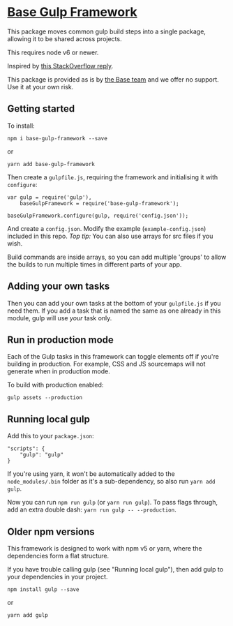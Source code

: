 # [Base Gulp Framework](https://www.npmjs.com/package/base-gulp-framework)
This package moves common gulp build steps into a single package, allowing it to be shared across projects.

This requires node v6 or newer.

Inspired by [this StackOverflow reply](https://stackoverflow.com/a/37317351).

This package is provided as is by [the Base team](https://wearebase.com) and we offer no support. Use it at your own risk.

## Getting started
To install:

    npm i base-gulp-framework --save

or

    yarn add base-gulp-framework

Then create a `gulpfile.js`, requiring the framework and initialising it with `configure`:

    var gulp = require('gulp'),
        baseGulpFramework = require('base-gulp-framework');

    baseGulpFramework.configure(gulp, require('config.json'));

And create a `config.json`. Modify the example (`example-config.json`) included in this repo. *Top tip:* You can also use arrays for src files if you wish.

Build commands are inside arrays, so you can add multiple 'groups' to allow the builds to run multiple times in different parts of your app.

## Adding your own tasks
Then you can add your own tasks at the bottom of your `gulpfile.js` if you need them. If you add a task that is named the same as one already in this module, gulp will use _your_ task only.

## Run in production mode
Each of the Gulp tasks in this framework can toggle elements off if you're building in production. For example, CSS and JS sourcemaps will not generate when in production mode.

To build with production enabled:

    gulp assets --production

## Running local gulp
Add this to your `package.json`:

    "scripts": {
        "gulp": "gulp"
    }

If you're using yarn, it won't be automatically added to the `node_modules/.bin` folder as it's a sub-dependency, so also run `yarn add gulp`.

Now you can run `npm run gulp` (or `yarn run gulp`). To pass flags through, add an extra double dash: `yarn run gulp -- --production`.

## Older npm versions
This framework is designed to work with npm v5 or yarn, where the dependencies form a flat structure.

If you have trouble calling gulp (see "Running local gulp"), then add gulp to your dependencies in your project.

    npm install gulp --save

or

    yarn add gulp
